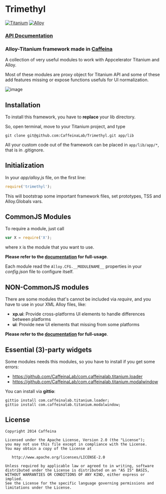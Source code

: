 # Trimethyl 

[![Titanium](http://www-static.appcelerator.com/badges/titanium-git-badge-sq.png)](http://www.appcelerator.com/titanium/) [![Alloy](http://www-static.appcelerator.com/badges/alloy-git-badge-sq.png)](http://www.appcelerator.com/alloy/)


### [API Documentation](http://caffeinalab.github.io/Trimethyl/)


### Alloy-Titanium framework made in [Caffeina](http://caffeinalab.com)

A collection of very useful modules to work with Appcelerator Titanium and Alloy.

Most of these modules are proxy object for Titanium API and some of these add features missing or expose functions usefuls for UI normalization.

![image](http://f.cl.ly/items/3l1F2O1E0O1s0V38402p/trimelogo.png)


## Installation

To install this framework, you have to **replace** your lib directory.

So, open terminal, move to your Titanium project, and type

```
git clone git@github.com:CaffeinaLab/Trimethyl.git app/lib
```

All your custom code out of the framework can be placed in `app/lib/app/*`, that is in .gitignore.

## Initialization

In your *app/alloy.js* file, on the first line:

```javascript
require('trimethyl');
```

This will bootstrap some important framework files, set prototypes, TSS and Alloy.Globals vars.

## CommonJS Modules

To require a module, just call

```javascript
var X = require('X');
```

where `X` is the module that you want to use.

**Please refer to the [documentation](http://caffeinalab.github.io/Trimethyl/) for full-usage**.

Each module read the `Alloy.CFG.__MODULENAME__` properties in your *config.json* file to configure itself.

## NON-CommonJS modules

There are some modules that's cannot be included via *require*, and you have to use in your XML Alloy files, like:

* **xp.ui**: Provide cross-platforms UI elements to handle differences between platforms
* **ui**: Provide new UI elements that missing from some platforms

**Please refer to the [documentation](http://caffeinalab.github.io/Trimethyl/) for full-usage**.

## Essential (3)-party widgets

Some modules needs this modules, so you have to install if you get some errors:

* https://github.com/CaffeinaLab/com.caffeinalab.titanium.loader
* https://github.com/CaffeinaLab/com.caffeinalab.titanium.modalwindow

You can install via **gittio**:

```
gittio install com.caffeinalab.titanium.loader;
gittio install com.caffeinalab.titanium.modalwindow;
```

## License

```
Copyright 2014 Caffeina

Licensed under the Apache License, Version 2.0 (the "License");
you may not use this file except in compliance with the License.
You may obtain a copy of the License at

   http://www.apache.org/licenses/LICENSE-2.0

Unless required by applicable law or agreed to in writing, software
distributed under the License is distributed on an "AS IS" BASIS,
WITHOUT WARRANTIES OR CONDITIONS OF ANY KIND, either express or implied.
See the License for the specific language governing permissions and
limitations under the License.
```

